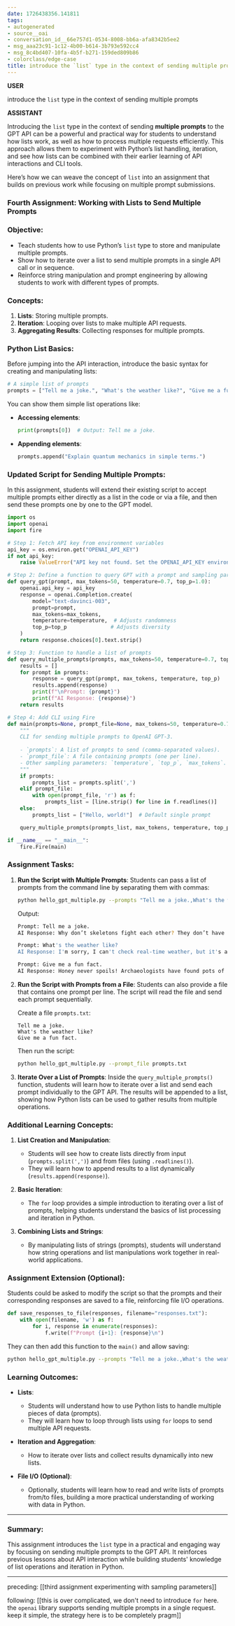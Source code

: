 ```yaml
---
date: 1726438356.141811
tags:
- autogenerated
- source__oai
- conversation_id__66e757d1-0534-8008-bb6a-afa8342b5ee2
- msg_aaa23c91-1c12-4b00-b614-3b793e592cc4
- msg_8c4bd407-10fa-4b5f-b271-159ded809b86
- colorclass/edge-case
title: introduce the `list` type in the context of sending multiple prompts
---
```


**USER**

introduce the `list` type in the context of sending multiple prompts


**ASSISTANT**

Introducing the `list` type in the context of sending **multiple prompts** to the GPT API can be a powerful and practical way for students to understand how lists work, as well as how to process multiple requests efficiently. This approach allows them to experiment with Python’s list handling, iteration, and see how lists can be combined with their earlier learning of API interactions and CLI tools.

Here’s how we can weave the concept of `list` into an assignment that builds on previous work while focusing on multiple prompt submissions.

### **Fourth Assignment: Working with Lists to Send Multiple Prompts**

### **Objective**:
- Teach students how to use Python’s `list` type to store and manipulate multiple prompts.
- Show how to iterate over a list to send multiple prompts in a single API call or in sequence.
- Reinforce string manipulation and prompt engineering by allowing students to work with different types of prompts.

### **Concepts**:
1. **Lists**: Storing multiple prompts.
2. **Iteration**: Looping over lists to make multiple API requests.
3. **Aggregating Results**: Collecting responses for multiple prompts.

### **Python List Basics**:

Before jumping into the API interaction, introduce the basic syntax for creating and manipulating lists:
```python
# A simple list of prompts
prompts = ["Tell me a joke.", "What's the weather like?", "Give me a fun fact."]
```

You can show them simple list operations like:
- **Accessing elements**:
  ```python
  print(prompts[0])  # Output: Tell me a joke.
  ```
- **Appending elements**:
  ```python
  prompts.append("Explain quantum mechanics in simple terms.")
  ```

### **Updated Script for Sending Multiple Prompts**:

In this assignment, students will extend their existing script to accept multiple prompts either directly as a list in the code or via a file, and then send these prompts one by one to the GPT model.

```python
import os
import openai
import fire

# Step 1: Fetch API key from environment variables
api_key = os.environ.get("OPENAI_API_KEY")
if not api_key:
    raise ValueError("API key not found. Set the OPENAI_API_KEY environment variable.")

# Step 2: Define a function to query GPT with a prompt and sampling parameters
def query_gpt(prompt, max_tokens=50, temperature=0.7, top_p=1.0):
    openai.api_key = api_key
    response = openai.Completion.create(
        model="text-davinci-003",
        prompt=prompt,
        max_tokens=max_tokens,
        temperature=temperature,  # Adjusts randomness
        top_p=top_p              # Adjusts diversity
    )
    return response.choices[0].text.strip()

# Step 3: Function to handle a list of prompts
def query_multiple_prompts(prompts, max_tokens=50, temperature=0.7, top_p=1.0):
    results = []
    for prompt in prompts:
        response = query_gpt(prompt, max_tokens, temperature, top_p)
        results.append(response)
        print(f"\nPrompt: {prompt}")
        print(f"AI Response: {response}")
    return results

# Step 4: Add CLI using Fire
def main(prompts=None, prompt_file=None, max_tokens=50, temperature=0.7, top_p=1.0):
    """
    CLI for sending multiple prompts to OpenAI GPT-3.
    
    - `prompts`: A list of prompts to send (comma-separated values).
    - `prompt_file`: A file containing prompts (one per line).
    - Other sampling parameters: `temperature`, `top_p`, `max_tokens`.
    """
    if prompts:
        prompts_list = prompts.split(',')
    elif prompt_file:
        with open(prompt_file, 'r') as f:
            prompts_list = [line.strip() for line in f.readlines()]
    else:
        prompts_list = ["Hello, world!"]  # Default single prompt

    query_multiple_prompts(prompts_list, max_tokens, temperature, top_p)

if __name__ == "__main__":
    fire.Fire(main)
```

### **Assignment Tasks**:

1. **Run the Script with Multiple Prompts**:
   Students can pass a list of prompts from the command line by separating them with commas:
   ```bash
   python hello_gpt_multiple.py --prompts "Tell me a joke.,What's the weather like?,Give me a fun fact."
   ```

   Output:
   ```bash
   Prompt: Tell me a joke.
   AI Response: Why don’t skeletons fight each other? They don’t have the guts.

   Prompt: What's the weather like?
   AI Response: I'm sorry, I can't check real-time weather, but it's always good to carry an umbrella!

   Prompt: Give me a fun fact.
   AI Response: Honey never spoils! Archaeologists have found pots of honey in ancient Egyptian tombs that are over 3,000 years old and still perfectly edible.
   ```

2. **Run the Script with Prompts from a File**:
   Students can also provide a file that contains one prompt per line. The script will read the file and send each prompt sequentially.

   Create a file `prompts.txt`:
   ```
   Tell me a joke.
   What's the weather like?
   Give me a fun fact.
   ```

   Then run the script:
   ```bash
   python hello_gpt_multiple.py --prompt_file prompts.txt
   ```

3. **Iterate Over a List of Prompts**:
   Inside the `query_multiple_prompts()` function, students will learn how to iterate over a list and send each prompt individually to the GPT API. The results will be appended to a list, showing how Python lists can be used to gather results from multiple operations.

### **Additional Learning Concepts**:

1. **List Creation and Manipulation**:
   - Students will see how to create lists directly from input (`prompts.split(',')`) and from files (using `.readlines()`).
   - They will learn how to append results to a list dynamically (`results.append(response)`).

2. **Basic Iteration**:
   - The `for` loop provides a simple introduction to iterating over a list of prompts, helping students understand the basics of list processing and iteration in Python.

3. **Combining Lists and Strings**:
   - By manipulating lists of strings (prompts), students will understand how string operations and list manipulations work together in real-world applications.

### **Assignment Extension (Optional)**:

Students could be asked to modify the script so that the prompts and their corresponding responses are saved to a file, reinforcing file I/O operations.

```python
def save_responses_to_file(responses, filename="responses.txt"):
    with open(filename, 'w') as f:
        for i, response in enumerate(responses):
            f.write(f"Prompt {i+1}: {response}\n")
```

They can then add this function to the `main()` and allow saving:
```bash
python hello_gpt_multiple.py --prompts "Tell me a joke.,What's the weather like?" --max_tokens 30 --save_output "output.txt"
```

### **Learning Outcomes**:
- **Lists**:
  - Students will understand how to use Python lists to handle multiple pieces of data (prompts).
  - They will learn how to loop through lists using `for` loops to send multiple API requests.
  
- **Iteration and Aggregation**:
  - How to iterate over lists and collect results dynamically into new lists.
  
- **File I/O (Optional)**:
  - Optionally, students will learn how to read and write lists of prompts from/to files, building a more practical understanding of working with data in Python.

---

### **Summary**:

This assignment introduces the `list` type in a practical and engaging way by focusing on sending multiple prompts to the GPT API. It reinforces previous lessons about API interaction while building students' knowledge of list operations and iteration in Python.


---

preceding: [[third assignment experimenting with sampling parameters]]  


following: [[this is over complicated, we don't need to introduce `for` here. the `openai` library supports sending multiple prompts in a single request. keep it simple, the strategy here is to be completely pragm]]